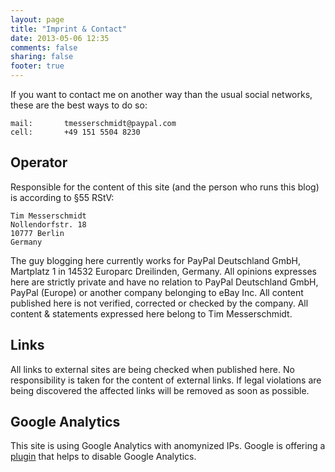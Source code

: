 ```yaml
---
layout: page
title: "Imprint & Contact"
date: 2013-05-06 12:35
comments: false
sharing: false
footer: true
---
```


If you want to contact me on another way than the usual social networks, these are the best ways to do so:

	mail: 		tmesserschmidt@paypal.com
	cell: 		+49 151 5504 8230  

Operator
--

Responsible for the content of this site (and the person who runs this blog) is according to §55 RStV:

	Tim Messerschmidt
	Nollendorfstr. 18
	10777 Berlin
	Germany

The guy blogging here currently works for PayPal Deutschland GmbH, Martplatz 1 in 14532 Europarc Dreilinden, Germany. All opinions expresses here are strictly private and have no relation to PayPal Deutsch­land GmbH, PayPal (Europe) or another company belonging to eBay Inc. All content published here is not verified, corrected or checked by the company. All content & statements expressed here belong to Tim Messerschmidt.

Links
--

All links to external sites are being checked when published here. No responsibility is taken for the content of external links. If legal violations are being discovered the affected links will be removed as soon as possible.

Google Analytics
--

This site is using Google Analytics with anomynized IPs. Google is offering a [plugin](https://tools.google.com/dlpage/gaoptout?hl=de) that helps to disable Google Analytics. 
